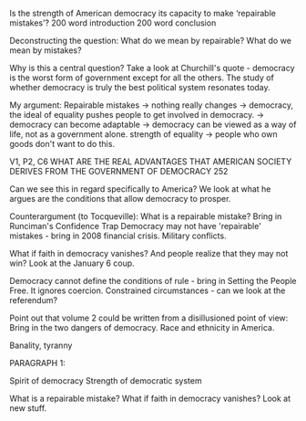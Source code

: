 Is the strength of American democracy its capacity to make ‘repairable mistakes’?
200 word introduction
200 word conclusion

Deconstructing the question:
What do we mean by repairable?
What do we mean by mistakes?

Why is this a central question? 
Take a look at Churchill's quote - democracy is the worst form of government except for all the others.
The study of whether democracy is truly the best political system resonates today.

My argument:
Repairable mistakes
-> nothing really changes
-> democracy, the ideal of equality pushes people to get involved in democracy.
-> democracy can become adaptable
-> democracy can be viewed as a way of life, not as a government alone. strength of equality
-> people who own goods don't want to do this.

V1, P2, C6 WHAT ARE THE REAL ADVANTAGES THAT AMERICAN SOCIETY DERIVES FROM THE GOVERNMENT OF DEMOCRACY 252

Can we see this in regard specifically to America? We look at what he argues are the conditions that allow democracy to prosper.

Counterargument (to Tocqueville):
What is a repairable mistake? Bring in Runciman's Confidence Trap
Democracy may not have 'repairable' mistakes - bring in 2008 financial crisis.
Military conflicts.

What if faith in democracy vanishes? And people realize that they may not win? Look at the January 6 coup.

Democracy cannot define the conditions of rule - bring in Setting the People Free. It ignores coercion. Constrained circumstances - can we look at the referendum?

Point out that volume 2 could be written from a disillusioned point of view:
Bring in the two dangers of democracy. Race and ethnicity in America.

Banality, tyranny

PARAGRAPH 1:

Spirit of democracy
Strength of democratic system

What is a repairable mistake?
What if faith in democracy vanishes?
Look at new stuff.
